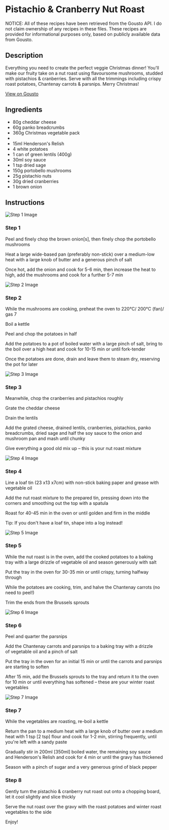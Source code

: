 # Pistachio & Cranberry Nut Roast

NOTICE: All of these recipes have been retrieved from the Gousto API. I do not claim ownership of any recipes in these files. These recipes are provided for informational purposes only, based on publicly available data from Gousto.

## Description

Everything you need to create the perfect veggie Christmas dinner! You'll make our fruity take on a nut roast using flavoursome mushrooms, studded with pistachios & cranberries. Serve with all the trimmings including crispy roast potatoes, Chantenay carrots & parsnips. Merry Christmas!

[View on Gousto](https://www.gousto.co.uk/recipes/cookbook/pistachio-cranberry-nut-roast)

## Ingredients

- 80g cheddar cheese
- 60g panko breadcrumbs
- 360g Christmas vegetable pack
- 
- 15ml Henderson's Relish	
- 4 white potatoes
- 1 can of green lentils (400g)
- 30ml soy sauce 
- 1 tsp dried sage 
- 150g portobello mushrooms
- 25g pistachio nuts
- 30g dried cranberries
- 1 brown onion

## Instructions

![Step 1 Image](https://production-media.gousto.co.uk/cms/recipe-step-image/1890.-step-2-x200.jpg)

### Step 1

Peel and finely chop the brown onion<span class="text-danger">[s]</span>, then finely chop the portobello mushrooms

Heat a large wide-based pan (preferably non-stick) over a medium-low heat with a large knob of butter and a generous pinch of salt

Once hot, add the onion and cook for 5-6 min, then increase the heat to high, add the mushrooms and cook for a further 5-7 min

![Step 2 Image](https://production-media.gousto.co.uk/cms/recipe-step-image/1890.-step-1-x200.jpg)

### Step 2

While the mushrooms are cooking, preheat the oven to 220°C/ 200°C (fan)/ gas 7

Boil a kettle

Peel and chop the potatoes in half

Add the potatoes to a pot of boiled water with a large pinch of salt, bring to the boil over a high heat and cook for 10-15 min or until fork-tender

Once the potatoes are done, drain and leave them to steam dry, reserving the pot for later

![Step 3 Image](https://production-media.gousto.co.uk/cms/recipe-step-image/1890.-step-3-x200.jpg)

### Step 3

Meanwhile, chop the cranberries and pistachios roughly

Grate the cheddar cheese

Drain the lentils

Add the grated cheese, drained lentils, cranberries, pistachios, panko breadcrumbs, dried sage and half the soy sauce to the onion and mushroom pan and mash until chunky

Give everything a good old mix up – this is your nut roast mixture

![Step 4 Image](https://production-media.gousto.co.uk/cms/recipe-step-image/1890.-step-4-x200.jpg)

### Step 4

Line a loaf tin (23 x13 x7cm) with non-stick baking paper and grease with vegetable oil

Add the nut roast mixture to the prepared tin, pressing down into the corners and smoothing out the top with a spatula

Roast for 40-45 min in the oven or until golden and firm in the middle

Tip: If you don't have a loaf tin, shape into a log instead!

![Step 5 Image](https://production-media.gousto.co.uk/cms/recipe-step-image/1890.-step-5-x200.jpg)

### Step 5

While the nut roast is in the oven, add the cooked potatoes to a baking tray with a large drizzle of vegetable oil and season generously with salt

Put the tray in the oven for 30-35 min or until crispy, turning halfway through

While the potatoes are cooking, trim, and halve the Chantenay carrots (no need to peel!)

Trim the ends from the Brussels sprouts

![Step 6 Image](https://production-media.gousto.co.uk/cms/recipe-step-image/1890.-step-6-x200.jpg)

### Step 6

Peel and quarter the parsnips

Add the Chantenay carrots and parsnips to a baking tray with a drizzle of vegetable oil and a pinch of salt

Put the tray in the oven for an initial 15 min or until the carrots and parsnips are starting to soften

After 15 min, add the Brussels sprouts to the tray and return it to the oven for 10 min or until everything has softened – these are your winter roast vegetables

![Step 7 Image](https://production-media.gousto.co.uk/cms/recipe-step-image/1890.-step-7-x200.jpg)

### Step 7

While the vegetables are roasting, re-boil a kettle

Return the pan to a medium heat with a large knob of butter over a medium heat with 1 tsp <span class="text-danger">[2 tsp]</span> flour and cook for 1-2 min, stirring frequently, until you're left with a sandy paste

Gradually stir in 200ml<span class="text-danger"> [350ml]</span> boiled water, the remaining soy sauce and Henderson's Relish and cook for 4 min or until the gravy has thickened

Season with a pinch of sugar and a very generous grind of black pepper

### Step 8

Gently turn the pistachio & cranberry nut roast out onto a chopping board, let it cool slightly and slice thickly

Serve the nut roast over the gravy with the roast potatoes and winter roast vegetables to the side

Enjoy!

